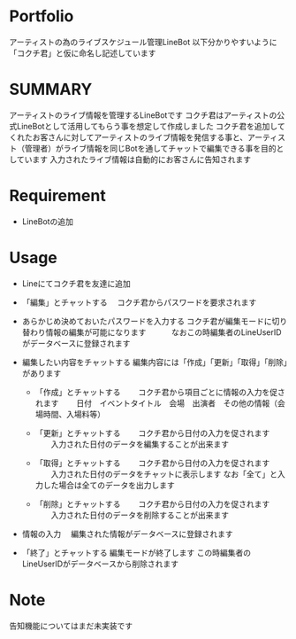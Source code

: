 # Portfolio
アーティストの為のライブスケジュール管理LineBot
以下分かりやすいように「コクチ君」と仮に命名し記述しています

# SUMMARY
アーティストのライブ情報を管理するLineBotです
コクチ君はアーティストの公式LineBotとして活用してもらう事を想定して作成しました
コクチ君を追加してくれたお客さんに対してアーティストのライブ情報を発信する事と、アーティスト（管理者）がライブ情報を同じBotを通してチャットで編集できる事を目的としています
入力されたライブ情報は自動的にお客さんに告知されます

# Requirement
- LineBotの追加

# Usage
- Lineにてコクチ君を友達に追加

- 「編集」とチャットする
    　コクチ君からパスワードを要求されます

- あらかじめ決めておいたパスワードを入力する
     コクチ君が編集モードに切り替わり情報の編集が可能になります
　　　なおこの時編集者のLineUserIDがデータベースに登録されます

- 編集したい内容をチャットする
    編集内容には「作成」「更新」「取得」「削除」があります

    - 「作成」とチャットする
        　　コクチ君から項目ごとに情報の入力を促されます
        　　日付　イベントタイトル　会場　出演者　その他の情報（会場時間、入場料等）

    - 「更新」とチャットする
        　　コクチ君から日付の入力を促されます
        　　入力された日付のデータを編集することが出来ます

    - 「取得」とチャットする
        　　コクチ君から日付の入力を促されます
        　　入力された日付のデータをチャットに表示します
            なお「全て」と入力した場合は全てのデータを出力します
    - 「削除」とチャットする
        　　コクチ君から日付の入力を促されます
        　　入力された日付のデータを削除することが出来ます

- 情報の入力
    　編集された情報がデータベースに登録されます

- 「終了」とチャットする
    編集モードが終了します
    この時編集者のLineUserIDがデータベースから削除されます


# Note
告知機能についてはまだ未実装です
